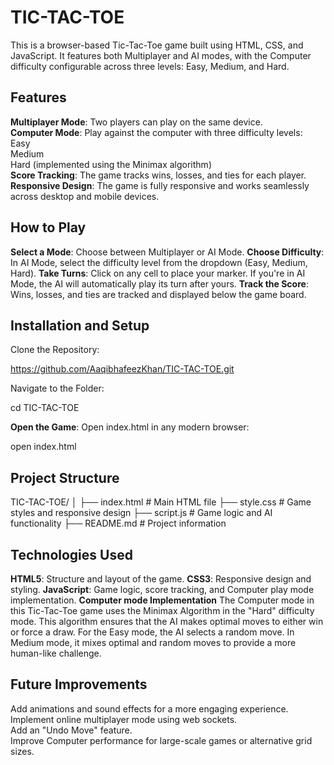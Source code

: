 # TIC-TAC-TOE
 This is a browser-based Tic-Tac-Toe game built using HTML, CSS, and JavaScript. It features both Multiplayer and AI modes, with the Computer difficulty configurable across three levels: Easy, Medium, and Hard.

## Features  
**Multiplayer Mode**: Two players can play on the same device.  
**Computer Mode**: Play against the computer with three difficulty levels:  
Easy  
Medium  
Hard (implemented using the Minimax algorithm)  
**Score Tracking**: The game tracks wins, losses, and ties for each player.  
**Responsive Design**: The game is fully responsive and works seamlessly across desktop and mobile devices.  

## How to Play
**Select a Mode**: Choose between Multiplayer or AI Mode.
**Choose Difficulty**: In AI Mode, select the difficulty level from the dropdown (Easy, Medium, Hard).
**Take Turns**: Click on any cell to place your marker. If you're in AI Mode, the AI will automatically play its turn after yours.
**Track the Score**: Wins, losses, and ties are tracked and displayed below the game board.

## Installation and Setup 
Clone the Repository:

https://github.com/AaqibhafeezKhan/TIC-TAC-TOE.git

Navigate to the Folder:

cd TIC-TAC-TOE

**Open the Game**: Open index.html in any modern browser:

open index.html

## Project Structure

TIC-TAC-TOE/
│
├── index.html         # Main HTML file
├── style.css          # Game styles and responsive design
├── script.js          # Game logic and AI functionality
├── README.md          # Project information

## Technologies Used
**HTML5**: Structure and layout of the game.
**CSS3**: Responsive design and styling.
**JavaScript**: Game logic, score tracking, and Computer play mode implementation.
**Computer mode Implementation**
The Computer mode in this Tic-Tac-Toe game uses the Minimax Algorithm in the "Hard" difficulty mode. This algorithm ensures that the AI makes optimal moves to either win or force a draw.
For the Easy mode, the AI selects a random move. In Medium mode, it mixes optimal and random moves to provide a more human-like challenge.

## Future Improvements  
Add animations and sound effects for a more engaging experience.  
Implement online multiplayer mode using web sockets.  
Add an "Undo Move" feature.  
Improve Computer performance for large-scale games or alternative grid sizes.  
